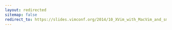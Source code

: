 ```yaml
---
layout: redirected
sitemap: false
redirect_to: https://slides.vimconf.org/2014/10_XVim_with_MacVim_and_smartgrep__pebble8888.pdf
---
```

